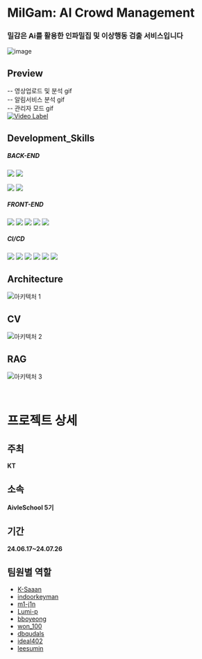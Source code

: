# MilGam: AI Crowd Management


### 밀감은 Ai를 활용한 인파밀집 및 이상행동 검출 서비스입니다
![image](https://github.com/user-attachments/assets/d79526d3-cf5e-4a43-a142-0fbdef4162c2)

## Preview
-- 영상업로드 및 분석 gif
<br/>
-- 알림서비스 분석 gif
<br/>
-- 관리자 모드 gif
<br/>
[![Video Label](http://img.youtube.com/vi/FxWXDx1QPDk/0.jpg)](https://youtu.be/'FxWXDx1QPDk)
## Development_Skills

##### BACK-END

<img src="https://img.shields.io/badge/Spring Boot-6DB33F?style=flat&logo=Spring Boot&logoColor=white"/> <img src="https://img.shields.io/badge/Java-007396?style=flat&logo=Java&logoColor=white"/>

<img src="https://img.shields.io/badge/Flask-000000?style=flat&logo=flask&logoColor=white"/> <img src="https://img.shields.io/badge/Python-3776AB?style=flat&logo=Python&logoColor=white"/>

##### FRONT-END

<img src="https://img.shields.io/badge/HTML5-E34F26?style=flat&logo=HTML5&logoColor=white"/></a>
<img src="https://img.shields.io/badge/CSS3-1572B6?style=flat&logo=CSS3&logoColor=white"/></a>
<img src="https://img.shields.io/badge/JavaScript-F7DF1E?style=flat&logo=JavaScript&logoColor=white"/></a>
<img src="https://img.shields.io/badge/React-61DAFB?style=flat&logo=react&logoColor=white"/></a>
<img src="https://img.shields.io/badge/MUI-007FFF?style=flat&logo=mui&logoColor=white"/>


##### CI/CD

<img src="https://img.shields.io/badge/Git-F05032?style=flat&logo=Git&logoColor=white"/></a>
<img src="https://img.shields.io/badge/GitHub-181717?style=flat&logo=GitHub&logoColor=white"/></a>
<img src="https://img.shields.io/badge/Jenkins-D24939?style=flat&logo=Jenkins&logoColor=white"/></a>
<img src="https://img.shields.io/badge/Amazon EC2-FF9900?style=flat&logo=Amazon EC2&logoColor=white"/></a>
<img src="https://img.shields.io/badge/GCP-4285F4?style=flat&logo=googlecloud&logoColor=white"/></a>
<img src="https://img.shields.io/badge/Filezilla-BF0000?style=flat&logo=filezilla&logoColor=white"/></a> 

## Architecture
![아키텍처 1](https://github.com/user-attachments/assets/aeb1bb27-b83e-46b0-acad-1c70e444980a)

## CV
![아키텍처 2](https://github.com/user-attachments/assets/22d30544-4f5c-4e00-b6da-29b250f5527d)

## RAG
![아키텍처 3](https://github.com/user-attachments/assets/46a176ac-377f-446d-ad2d-18cd3e30027e)

<br />

# 프로젝트 상세

## 주최
**KT**

## 소속
**AivleSchool 5기**

## 기간
**24.06.17~24.07.26**

## 팀원별 역할
- [K-Saaan](https://github.com/K-Saaan)
- [indoorkeyman](https://github.com/indoorkeyman)
- [m1-j1n](https://github.com/m1-j1n)
- [Lumi-p](https://github.com/Lumi-p)
- [bboyeong](https://github.com/bboyeong)
- [won_100](https://github.com/won_100)
- [dbqudals](https://github.com/dbqudals)
- [ideal402](https://github.com/ideal402)
- [leesumin](https://github.com/leesumin)

